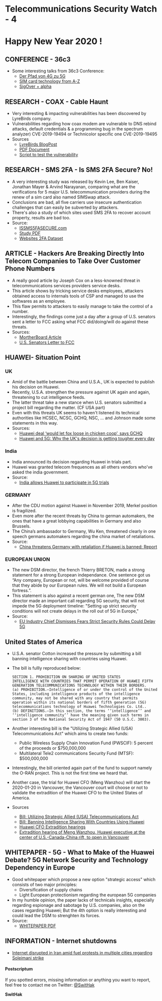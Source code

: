 # Telecommunications Security Watch - 4

# Happy New Year 2020 !

## CONFERENCE - 36c3 
- Some interesting talks from 36c3 Conference:
  - [Der Pfad von 4G zu 5G](https://fahrplan.events.ccc.de/congress/2019/Fahrplan/events/10542.html)
  - [SIM card technology from A-Z](https://fahrplan.events.ccc.de/congress/2019/Fahrplan/events/10737.html)
  - [SigOver + alpha](https://fahrplan.events.ccc.de/congress/2019/Fahrplan/events/10801.html)

## RESEARCH - COAX - Cable Haunt
- Very interesting & impacting vulnerabilities has been discovered by LyreBirds company.
- Vulnerabilities regarding how coax modem are vulnerable to DNS rebind attacks, default credentials & a programming bug in the spectrum analyzer) CVE-2019-19494 or Technicolor specific one CVE-2019-19495
- Sources
  - [LyreBirds BlogPost](https://cablehaunt.com/)
  - [PDF Document](https://github.com/Lyrebirds/Cable-Haunt-Report/releases/latest/download/report.pdf)
  - [Script to test the vulnerability](https://github.com/Lyrebirds/cable-haunt-vulnerability-test)
  
  
## RESEARCH - SMS 2FA - Is SMS 2FA Secure? No!
- A very interesting study was released by Kevin Lee, Ben Kaiser, Jonathan Mayer & Arvind Narayanan, comparing what are the verifications for 5 major U.S. telecommunication providers during the renew of a sim card also named SIMSwap attack.
- Conclusions are bad, all five carriers use insecure authentication challenges that can easily be subverted by attackers.
- There's also a study of which sites used SMS 2FA to recover account property, results are bad too.
- Source:
  - [ISSMS5FASECURE.com](https://www.issms2fasecure.com/)
  - [Study PDF](https://www.issms2fasecure.com/assets/sim_swaps-01-10-2020.pdf)
  - [Websites 2FA Dataset](https://www.issms2fasecure.com/dataset)


## ARTICLE - Hackers Are Breaking Directly Into Telecom Companies to Take Over Customer Phone Numbers
- A really good article by Joseph Cox on a less-knowned threat in telecommunications services providers service desks.
- This article shows by tricking service desks employees, attackers obtained access to internals tools of CSP and managed to use the softwares as an employee.
- This flaw permits to attackers to easily manage to take the control of a number.
- Interestingly, the findings come just a day after a group of U.S. senators sent a letter to FCC asking what FCC did/doing/will do against these threats.
- Sources:
  - [MortherBoard Article](https://www.vice.com/en_us/article/5dmbjx/how-hackers-are-breaking-into-att-tmobile-sprint-to-sim-swap-yeh)
  - [U.S. Senators Letter to FCC](https://www.wyden.senate.gov/imo/media/doc/010920%20SIM%20Swap%20Scam%20Letter%20to%20FTC.pdf)


## HUAWEI- Situation Point
### UK
- Amid of the battle between China and U.S.A., UK is expected to publish his decision on Huawei.
- Recently, U.S.A. strengthen the pressure against UK again and again, threatening to cut intelligence feeds.
- The latter threat take a new stance when U.S. senators submitted a project bill regarding the matter. (CF USA part)
- Even with this threats UK seems to haven't listened its technical authorities like HCSEC, NCSC, GCHQ, NSC, ... and Johnson made some statements in this way.
- Sources: 
  - [Huawei deal ‘would let fox loose in chicken coop’, says GCHQ](https://www.thetimes.co.uk/article/huawei-deal-would-let-fox-loose-in-chicken-coop-says-gchq-tvnnnv7x6?shareToken=c18dbcb97babf95ef15ee8f3c92b25f5)
  - [Huawei and 5G: Why the UK's decision is getting tougher every day](https://www.zdnet.com/article/the-uks-decision-on-5g-and-huawei-is-getting-harder-every-day/)
  
### India
- India announced its decision regarding Huawei in trials part. 
- Huawei was granted telecom frequences as all others vendors who've asked the india government.
- Source:
  - [India allows Huawei to participate in 5G trials](https://economictimes.indiatimes.com/industry/telecom/telecom-news/govt-will-give-5g-spectrum-for-trials-to-all-players-prasad/articleshow/73033442.cms)

### GERMANY
- After the CDU motion against Huawei in November 2019, Merkel position is fragilized.
- Even more after the recent threats by China to german automakers, the ones that have a great lobbying capabilities in Germany and also Brussels.
- The China’s ambassador to Germany, Wu Ken, threatened clearly in one speech germans automakers regarding the china market of retaliations.
- Source:
  - [China threatens Germany with retaliation if Huawei is banned: Report](https://www.rcrwireless.com/20191216/5g/china-threatens-germany-retaliation-huawei-banned-report)

### EUROPEAN UNION
- The new DSM director, the french Thierry BRETON, made a strong statement for a strong European independance. One sentence got us “Any company, European or not, will be welcome provided of course that they abide by our European rules. We will not build a European fortress.”.
- This statement is also against a recent german one, The new DSM director made an important call regarding 5G security, that will not impede the 5G deployment timeline: "Setting up strict security conditions will not create delays in the roll out of 5G in Europe,"
- Source:
  - [EU Industry Chief Dismisses Fears Strict Security Rules Could Delay 5G](https://www.nytimes.com/reuters/2020/01/19/business/19reuters-eu-telecoms-exclusive.html)

## United States of America
- U.S.A. senator Cotton increased the pressure by submitting a bill banning intelligence sharing with countries using Huawei.
- The bill is fullly reproduced below:
    ```
    SECTION 1. PROHIBITION ON SHARING OF UNITED STATES
    INTELLIGENCE WITH COUNTRIES THAT PERMIT OPERATION OF HUAWEI FIFTH GENERATION TELECOMMUNICATIONS TECHNOLOGY WITHIN THEIR BORDERS.
    (a) PROHIBITION.—Intelligence of or under the control of the United States, including intelligence products of the intelligence community, may not be shared with any country that permits operation within its national borders of fifth generation (5G) telecommunications technology of Huawei Technologies Co. Ltd..
    (b) DEFINITIONS.—In this section, the terms ‘‘intelligence’’ and ‘‘intelligence community’’ have the meaning given such terms in section 3 of the National Security Act of 1947 (50 U.S.C. 3003).
     ```

- Another interesting bill is the "Utilizing Strategic Allied (USA) Telecommunications Act" which aims to create two funds:
  - Public Wireless Supply Chain Innovation Fund (PWSCIF): 5 percent of the proceeds or $750,000,000
  - Multilateral Tele2 communications Security Fund (MTSF): $500,000,000
- Interestingly, the bill oriented again part of the fund to support namely the O-RAN project. This is not the first time we heard that.

- Another case, the trial for Huawei CFO (Meng Wanzhou) will start the 2020-01-20 in Vancouver, the Vancouver court will choose or not to validate the extradition of the Huawei CFO to the United States of America.

- Sources
  - [Bill: Utilizing Strategic Allied (USA) Telecommunications Act](https://www.warner.senate.gov/public/_cache/files/2/3/2365fc6a-422c-4df2-837b-f297bb293ad2/E8131EF8149D5D0E1411683ABC3DECCD.oll20034.pdf)
  - [Bill: Banning Intelligence Sharing With Countries Using Huawei](https://www.cotton.senate.gov/files/documents/Huawei%205G%20Security.pdf)
  - [Huawei CFO Extradition hearings](https://www.reuters.com/article/us-usa-huawei-tech-canada/lawyers-for-huawei-cfo-call-canada-prosecutors-arguments-circular-idUSKBN1ZG2IE)
  - [Extradition hearing of Meng Wanzhou, Huawei executive at the center of U.S.-Canada-China rift, to open in Vancouver](https://www.washingtonpost.com/world/the_americas/extradition-hearing-of-meng-wanzhou-huawei-executive-at-the-center-of-us-canada-china-rift-opens-in-vancouver/2020/01/17/97fc78a6-37d3-11ea-a1ff-c48c1d59a4a1_story.html)
  
  
## WHITEPAPER - 5G - What to Make of the Huawei Debate? 5G Network Security and Technology Dependency in Europe
- Good whitepaper which propose a new option "strategic access" which consists of two major principles:
  - Diversification of supply chains
  - Light European protectionism regarding the european 5G companies
- In my humble opinion, the paper lacks of technicals insights, especially regarding espionage and sabotage by U.S. companies, also on the cases regarding Huawei; But the 4th option is really interesting and could lead the DSM to strenghten its forces. 
- Source:
  - [WHITEPAPER PDF](https://www.ui.se/globalassets/ui.se-eng/publications/ui-publications/2020/ui-paper-no.-1-2020.pdf)


## INFORMATION - Internet shutdowns
- [Internet disrupted in Iran amid fuel protests in multiple cities regarding Soleimani strike](https://twitter.com/anakin_ww/status/1216061024492773377?s=20)


#### Postscriptum
If you spotted errors, missing information or anything you want to report, feel free to contact me on Twitter: [@SwitHak](https://twitter.com/swithak/)

**SwitHak**
